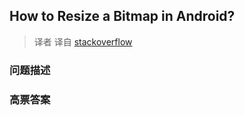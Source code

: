## How to Resize a Bitmap in Android?

> 译者 译自 [stackoverflow](http://stackoverflow.com/questions/4837715/how-to-resize-a-bitmap-in-android) 

### 问题描述 

### 高票答案 

